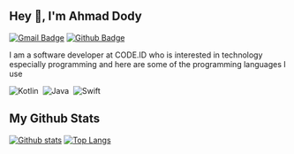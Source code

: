 ## Hey 👋, I'm Ahmad Dody
[![Gmail Badge](https://img.shields.io/badge/-dodyacx@gmail.com-c14438?style=flat&logo=Gmail&logoColor=white&link=mailto:dodyacx@gmail.com)](mailto:dodyacx@gmail.com) [![Github Badge](https://img.shields.io/badge/-dodyac-grey?style=flat&logo=github&logoColor=white&link=https://github.com/dodyac/)](https://www.github.com/dodyac/)
<p align='left'>I am a software developer at CODE.ID who is interested in technology especially programming and here are some of the programming languages ​​I use</p>

![Kotlin](https://img.shields.io/badge/kotlin-%230095D5.svg?style=for-the-badge&logo=kotlin&logoColor=white)&nbsp;
![Java](https://img.shields.io/badge/java-%23ED8B00.svg?style=for-the-badge&logo=java&logoColor=white)&nbsp;
![Swift](https://img.shields.io/badge/Swift-FA7343?style=for-the-badge&logo=swift&logoColor=white)&nbsp;

## My Github Stats

[![Github stats](https://github-readme-stats.vercel.app/api?username=holiq&show_icons=true&include_all_commits=true&hide_border=true&bg_color=282A36&icon_color=686868&title_color=57c7ff&text_color=9aedfe&custom_title=My+Github+Stats)](https://github.com/dodyac/dodyac)
[![Top Langs](https://github-readme-stats.vercel.app/api/top-langs/?username=dodyac&layout=compact&hide_border=true&bg_color=282A36&icon_color=686868&title_color=57c7ff&text_color=9aedfe)](https://github.com/dodyac/dodyac)
